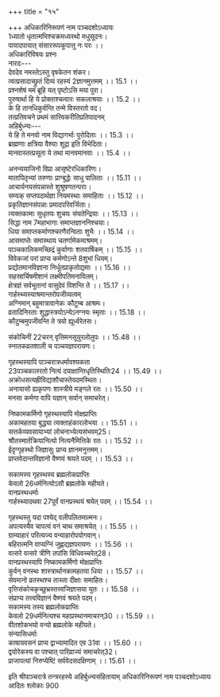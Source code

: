 +++
title = "१५"

+++
अधिकारिनिरूपणं नाम पञ्चदशोऽध्यायः  
1ध्यातो धृतात्मभिश्चक्रमध्यस्थो मधुसूदनः।  
पायादपायात् संसाररूपकूपात्तु नः परः ।।  
अधिकारिविषयः प्रश्नः  
नारदः---  
देवदेव नमस्तेऽस्तु वृषकेतन शंकर।  
त्वत्प्रसादाच्छ्रुतं दिव्यं रहस्यं 2ज्ञानमुत्तमम् ।। 15.1 ।।  
प्रश्नशेषं मम ब्रूहि यत् पृष्टोऽसि मया पुरा।  
पुरुषार्था हि ये प्रोक्ताश्चत्वारः सकलाश्रयाः ।। 15.2 ।।  
के हि तानधिकुर्वन्ति तन्मे विस्तरतो वद।  
तत्प्रतिवचने प्रथमं सात्त्विकरीतिप्रतिपादनम्  
अहिर्बुध्न्यः---  
ये हि ते मनवो नाम विद्यागर्भाः पुरोदिताः ।। 15.3 ।।  
ब्राह्मणाः क्षत्रिया वैश्याः शूद्रा इति विभेदिताः।  
मानवास्तत्प्रसूता ये तथा मानवमानवाः ।। 15.4 ।।  

[^1]:  D Omits two lines from here  

[^2]: ज्ञानमद्भुतम् E F J  
मुखबाहूरुपादेभ्यो ब्राह्मणाद्याः समुत्थिताः।  
ब्राह्मणाः क्षत्रिया वैश्याः शूद्रा इत्यपि ते स्मृताः ।। 15.5 ।।  
द्वितये ते यथायोगमधिकुर्वन्ति तानिमान्।  
मनुसन्ततिजानां पाञ्चरात्राधिकारः  
ये पुरा कथिताः पञ्च सिद्धान्ताः सर्वसंमताः ।। 15.6 ।।  
मनुसन्ततिजास्तत्र सात्त्वतं 3त्वधिकुर्वते।  
तेषां तन्निष्ठया भगवत्प्राप्तिः  
त्रयोदशविधं कर्म 4गुणैः सांयमिकैर्युतम् ।। 15.7 ।।  
कुर्वाणाः पञ्चकालस्थास्ते यान्ति पुरुषोत्तमम्।  
तेषु त्रैवर्णिकानां चातुराश्रम्यम्  
विहितं चातुराश्रम्यं 5त्रयाणां तत्र नारद ।। 15.8 ।।  
ब्रह्मचारी गृहस्थो वा वनस्थो भिक्षुरित्यपि।  
तेषां शुश्रूषया शूद्रस्य भगवत्प्राप्तिः  
शूद्रः शुश्रूषया तेषां भगवत्कर्मसाधनात् ।। 15.9 ।।  
अरागरोषलोभः सञ्छनैर्याति हरेः पदम्।  
अन्यतमाश्रमस्थानामपि तेषां मोक्षसिद्धिः  
6सद्ब्रह्मयाजिनस्ते वै शुद्धाः स्वाध्यायतत्पराः ।। 15.10 ।।  

[^3]: चाधिकुर्वते A B C J  

[^4]: गुणैः समधिकैर्युतम् B C  

[^5]: त्रयाणां तदनन्तरम् C  

[^6]: D omits four lines from here  
  
अनन्ययाजिनो विप्रा आसृष्टेरधिकारिणः।  
मातापितृभ्यां तरुणाः प्राग्बुद्धेः साधु पालिताः ।। 15.11 ।।  
आचार्यनयसंपन्नास्ते शुश्रूषणतन्पराः।  
सम्यक् सप्तपदार्थज्ञा नियमस्थाः समाहिताः ।। 15.12 ।।  
प्रकृतिज्ञानसंपन्नाः प्रमादपरिवर्जिताः।  
त्यक्तकामाः सुधृतयः शुचयः संयतेन्द्रियाः ।। 15.13 ।।  
सिद्धा नाम 7महाभागाः समाप्तज्ञाननिश्चयाः।  
धिया समाप्तकर्माणश्चरणैरन्विताः शुभैः ।। 15.14 ।।  
आसमाप्तेः समास्थाय चतर्णामेकमाश्रमम्।  
पाञ्चकालिकमच्छिद्रं कुर्वाणाः शतवार्षिकम् ।। 15.15 ।।  
विवेकजां परां प्राप्य कर्मणोऽन्ते 8शुभां धियम्।  
प्रद्योतमानविज्ञाना निर्धूतप्राकृतोद्यमाः ।। 15.16 ।।  
सहस्रार्चिषमीशानं लक्ष्मीपतिमनाविलम्।  
क्षेत्रज्ञं सर्वभूतानां वासुदेवं विशन्ति ते ।। 15.17 ।।  
गार्हस्थ्यस्याश्रमान्तरोपजीव्यत्वम्  
अग्निमान् बहुमात्रावानेकः कौटुम्ब आश्रमः।  
व्रतादिनिरताः शुद्धास्त्रयोऽन्येऽनग्नयः स्मृताः ।। 15.18 ।।  
कौटुम्बमुपजीवन्ति ते त्रयो ह्यूर्ध्वरेतसः।  

[^1]:  महाभाग D  

[^2]: धियं शुभाम् B C.  
सात्त्विकरीतिनिगमनम्  
गदिता सात्त्विकी 9रीतिरिति ते लेशतो मुने ।। 15.19 ।।  
अथ त्रय्यादिरीतिकथनारम्भः  
एवं विस्तरतो मेऽद्य रीतिमन्यां निशामय।  
मुखबाहुरुपज्जानां त्रय्याद्यधिकारः  
ये हि ब्रह्ममुखादिभ्यो वर्णाश्चत्वार उद्गताः ।। 15.20 ।।  
ते सम्यगधिकुर्वन्ति त्रय्यादीनां चतुष्टयम्।  
त्रयीनिष्ठानां फलसिद्धिः; सांक्यादिनिष्ठानां क्रमात् पञ्चरात्रारोहणं च  
त्रयीस्था एव सिध्यन्ति सांख्यादिष्वपि च त्रिषु।।  
आरोहन्तीच्छया तेऽपि सात्त्वतं शासनं परम्।  
पाशुपतनिष्ठानां त्रयीधर्माननुष्ठातृत्वम्  
प्राप्ताः पाशुपतं ये हि धर्मं ब्राह्मणपूर्वकाः ।। 15.22 ।।  
न धर्ममनुतिष्ठन्ति त्रयीस्थं ते पुनर्मुने।  
पञ्चरात्रं प्रविश्येव नान्यं धर्मं वितन्वते ।। 15.23 ।।  
सांख्यानां नैष्कर्म्यम्  
निष्कर्माणः स्मृताः सांख्याः प्रसंक्यानैकतत्पराः।  
योगनिष्ठानां वैदिककर्मानुष्ठातृत्वम्  
नित्यनैमित्तिकैर्युक्तो योगी योगाङ्गवाञ्छया ।। 15.24 ।।  

[^9]:  रीतिर्लेशतस्ते महामुने A.  
कुर्यादलब्धलाभाय लब्धवृद्धय एव च।  
ब्रह्मिष्ठो वैदिकं कर्म नित्यं नैमित्तिकं तथा ।। 15.25 ।।  
त्रय्यादिमार्गगा रीतिर्नारदैषा प्रदर्शिता।  
वर्णाश्रमतद्धर्माणां निरूपणम्  
वर्णाश्रमविभागं मे धर्मैः सह निशामय ।। 15.26 ।।  
चत्वारो वर्णाः  
वर्णाश्चत्वार उद्दिष्टा ब्राह्मणादिक्रमेण ये10।  
आद्यानां त्रयाणां वेदाध्ययनं द्विजातित्वं च  
अधीयीरंस्त्रयो वर्णाः पूर्वे भूत्वा द्विजातयः ।। 15.27 ।।  
शूद्रस्य द्विजशुश्रूषा, एकजातित्वं च  
चतुर्थ 11एकजातिस्ताञ्छुश्रूषेतानहंकृतः।  
याजनाध्यापनप्रतिग्रहा ब्राह्मणस्यैव  
ब्राह्मणो नाम यो वर्ण आद्यो ब्रह्ममुखोद्गतः ।। 15.28 ।।  
स त्रीनध्यापयेदेतान् ब्राह्मणादीननुक्रमात्।  
याजयेच्च यथाकामं वृत्त्यर्थमनसूयया ।। 15.29 ।।  
त्रिभ्यश्च प्रतिगृह्णीयादेष वैशेषिको विधिः।  
शस्त्रधारणादिकं क्षत्रियस्य  
शस्त्राणां धारणं नित्यं क्षत्रजातेर्विशेषणम् ।। 15.30 ।।  

[^10]: वै A B C E F J  

[^11]: एकजातिस्त्रीन् E F J  
क्षतत्राणां यथाशास्त्रं प्रजानां परिपालनम्।  
कृष्यादिकं वैश्यस्य  
विशो वैशेषिकी वृत्तिः कृषिगोरक्षवाणिजम् ।। 15.31 ।।  
इज्याध्ययनदानानि त्रयाणां तुल्यानि  
इज्याध्ययनदानं तु द्विजातीनामिदं समम्।  
नित्यं 12धर्मार्थमेवैतत् तत्र हिंसादिवर्जनम् ।। 15.32 ।।  
शुश्रूषा शूद्रस्य धर्मो वृत्त्यर्था च  
शुश्रूषैव तु शूद्रस्य धर्मो वृत्त्यर्थमेव च।  
श्रेष्ठा ब्राह्मणशुश्रूषा कनिष्ठे त्वपरे स्मृते ।। 15.33 ।।  
चतुर्णां सामान्यधर्माः  
अहिंसा सत्यमक्रोधः स्वदारनिरतिर्दया।  
चतुर्ष्वेतेषु धर्मोऽयं सामान्येन विधीयते ।। 15.34 ।।  
ब्राह्मणोत्तमक्षत्रिययोस्चातुराश्रम्यम्  
13ब्रह्मणश्चातुराश्रम्यं क्षत्रस्य तु कथंचन।  
क्षत्रियवैश्ययोराद्यमाश्रमत्रयम्  
14त्रयं चाद्यं क्षत्रविशोर्नियतं धर्मलक्षणम् ।। 15.35 ।।  

[^12]: धर्मार्थ एवैतत् A B C E F  

[^13]: ब्राह्मणे चातुराश्रम्यम् B C E F J  

[^14]: त्रय्याश्रम्यम् D; त्रयं त्वाद्यम् E F  
त्रैवर्णकानां प्रागुपनयनात् कामचारः  
आचार्यजन्मनः 15पूर्वमव्रतास्ते द्विजातयः।  
उपनयने द्वितीयं जन्म  
आचार्याज्जन्म सावित्र्यां द्वितीयं दिव्यमिष्यते ।। 15.36 ।।  
यज्ञदीक्षायां तृतीयम्  
ते16 त्रयो यज्ञदीक्षायां जन्म प्राप्य तृतीयकम्।  
तेषां स्वाध्यायनिष्ठानां देवतुल्यत्वम्  
17ब्राह्मणाः सवनस्थार्याः सवनान्ते यथाक्रमम् ।। 15.37 ।।  
स्वाध्याये वर्तमानास्ते देवाः सर्वेऽपि ते त्रयः।  
आश्रमधर्माः  
इति ते कथिता वर्णा आश्रमानपि मे श्रृणु ।। 15.38 ।।  
उपकुर्वाणब्रह्मचारिधर्माः  
आचार्याज्जन्म संप्राप्य तदन्ते नियतं 18वसन्।  
19तद्धर्मकारी तन्निष्ठस्तद्भक्तस्तत्परायणः ।। 15.39 ।।  
तन्निवेदितसर्वार्थो भिक्षार्थी तत्कुलाद्बहिः।  
कर्मशेषण चाचार्यादिच्छन् स्वाध्यायमत्वरः ।। 15.40 ।।  

[^15]: पूर्वमप्रजास्ते D  

[^16]: त्रयोऽपि यज्ञदीक्षायाम् D  

[^17]: ब्राह्मणः सवनस्थास्ते सवनान्ते यथा यथा D  

[^18]: वसेत् A B C E F J  

[^19]:  तत्कर्मकारी D  
उपासीत बहिः संध्ये 20नित्यस्नाय्यनसूयकः।  
कुर्वन्निन्द्रियसंरोधं21 भूतानामनुकम्पकः ।। 15.41 ।।  
वह्निं समिद्भिरिन्धान उभे संध्ये समाहितः।  
धर्मज्ञसमयस्थं चाप्याचरन्नात्मनो व्रतम् ।। 15.42 ।।  
उपकुर्वाणको नाम स्वाध्याये सिध्यति द्विजः।  
समाप्तब्रह्मचर्यस्येच्छया आश्रमान्तरप्राप्तिः  
वेदस्नायी व्रतस्नायी गुरवे दक्षिणां ददत् ।। 15.43 ।।  
प्राप्यानुज्ञां गुरोरिच्छेच्चतुर्णामेकमाश्रमम्।  
नैष्ठिकब्रह्मचारिधर्माः  
यदीच्छेद् ब्रह्मचर्यं स ब्रह्मचारी स्वमाश्रमम् ।। 15.44 ।।  
आचार्यमेव सेवेत युक्त आ देहपातनात्।  
जिज्ञासुर्ब्रह्मचारी स लभेत ज्ञानमुत्तमम् ।। 15.45 ।।  
अन्यथा पुण्यलोपः स्यादिति वेदानुशासनम्।  
गृहस्थधर्माः  
अथ चेद्रोचयेत् कर्तुं गार्हस्थ्यं धर्ममुत्तमम् ।। 15.46 ।।  
लब्धानुज्ञो गुरोः स्नात्वा संप्राप्य विधिवत् स्त्रियम्।  
तया सह चरेद्धर्मं नित्यं स्वाध्यायतत्परः ।। 15.47 ।।  
श्राद्धकृत् सत्यवादी च नित्यं चैवातिथिप्रियः।  

[^20]:  नित्यं स्यादनसूयकः A B C E F J  

[^21]: संकोचम् A B C E F J  
  
संकोचिनीं 22चरन् वृत्तिमनसूयुरलोलुपः ।। 15.48 ।।  
स्नातकव्रतशाली च पञ्चयज्ञपरायणः।  
  
गृहस्थस्यापि पाञ्चरात्रधर्मावश्यकता  
23पञ्चकालरतो नित्यं दयाक्षान्तिधृतिस्थितिः24 ।। 15.49 ।।  
अक्रोधसत्यह्रीविद्याशौचास्तेयदमस्थितः।  
अनायासो ह्यकृपणः शास्त्रीये मङ्गले रतः ।। 15.50 ।।  
मनसा कर्मणा वापि यज्ञान् सर्वान् समाचरेत्।  
  
निष्कामकर्मिणो गृहस्थस्यापि मोक्षप्राप्तिः  
अकामहतया बुद्ध्या त्यक्ताहंकारलोभया ।। 15.51 ।।  
सत्तर्कव्यवसायाभ्यां लोचनाभ्येत्यसंभवम्25।  
श्रौतस्मार्तक्रियानित्यो नित्यनैमित्तिके रतः ।। 15.52 ।।  
ईदृग्गृहस्थो जिज्ञासुः प्राप्य ज्ञानमनुत्तमम्।  
प्राप्तवेदान्तविज्ञानो वैष्णवं श्रयते पदम् ।। 15.53 ।।  
  
सकामस्य गृहस्थस्य ब्रह्मलोकप्राप्तिः  
केवलो 26धर्मनित्योऽसौ ब्रह्मलोके महीयते।  
वानप्रस्थधर्माः  
गार्हस्थ्यादथवा 27पूर्वं वानप्रस्थयं श्रयेत् पदम् ।। 15.54 ।।  

[^22]: त्वरन् A B C E F  

[^23]: जपयज्ञरतो D  

[^24]: स्थितः B  

[^25]: इत्थमेव सर्वेषु कोशेषु पाठः  

[^26]: ब्रह्मनित्यः A B C E F J  

[^27]: पूर्वाद्वानप्रस्थम् B C E F; पूर्णाद्वानप्रश्थम् A  
  
गृहस्थस्तु यदा पश्येद् वलीपलितमात्मनः।  
अपत्यस्यैव चापत्यं वनं चाथ समाश्रयेत् ।। 15.55 ।।  
ग्राम्याहारं परित्यज्य वन्याहारोपयोगवान्।  
बहिरात्मनि वाप्यग्निं जुह्वद्यज्ञपरायणः ।। 15.56 ।।  
वत्सरे वत्सरे त्रीणि तपांसि विधिवच्चरेत्28।  
वानप्रस्थस्यापि निष्कामकर्मिणो मोक्षप्राप्तिः  
कुर्वन् वनस्थः शास्त्रार्थानकामहतया धिया ।। 15.57 ।।  
सेवमानो व्रतस्थश्च तास्ता दीक्षाः समाहितः।  
वृत्तिसंकोचकृच्छुभ्रस्तत्त्वजिज्ञासया युतः ।। 15.58 ।।  
संप्राप्य तत्त्वविज्ञानं वैष्णवं श्रयते पदम्।  
सकामस्य तस्य ब्रह्मलोकप्राप्तिः  
केवलो 29धर्मनित्यश्च महाप्रस्थानमाचरन्30 ।। 15.59 ।।  
वीतशोकभयो वन्यो ब्रह्मलोके महीयते।  
संन्यासिधर्माः  
काषायवसनं प्राप्य द्वाभ्यामादित एव 31वा ।। 15.60 ।।  
द्वयोरेकस्य वा पश्चात् पारिव्राज्यं समाचरेत्32।  
प्राजापत्यां निरुप्येष्टिं सर्ववेदसदक्षिणाम् ।। 15.61 ।।  

[^28]:  चरन् D.  

[^29]:  नित्यधर्मश्च A.  

[^30]: चरेत् A B C  

[^31]:  च B C  

[^32]: चरन् D  
लब्धानुज्ञो गुरोर्वाय 33कर्मश्रान्तो महाव्रती।  
समारोप्याग्निमानग्नींश्चतुर्थाश्रममावसेत्34 ।। 15.62 ।।  
विमुक्तः सर्वदोषेभ्यो विरक्तो विषयेषु च।  
उच्चावचां विचिन्वंश्च गतिमस्यान्तरात्मनः ।। 15.63 ।।  
अन्वीक्षमाणः सूक्ष्मं च परमात्मानमात्मना।  
प्रसंख्यानपरो नित्यं वेदान्तज्ञानतत्परः ।। 15.64 ।।  
समाधिस्थश्च सततमुग्रव्रतपरोऽपि वा।  
वास्यैकं तक्षतो बाहुं चन्दनेनैकमुक्षतः ।। 15.65 ।।  
विद्वेषमनुरागं वा द्वयोरप्यविचिन्तयन्।  
वायुभूतः खवत् स्वस्थ उर्वीस्थिरमना मुनिः ।। 15.66 ।।  
वारिवच्चार्द्रचेतास्तु शुचिर्ज्वलनवत् सदा।  
गाङ्गो ह्रद इवाक्षोभ्यः शून्यागारसमाकृतिः ।। 15.67 ।।  
धियालोचितसर्वार्थो धिया त्यक्तपरिग्रहः।  
धिया स्वीकृतसच्छास्त्रो धिया तृप्तः सुशुद्धया ।। 15.68 ।।  
दत्तसर्वाभयो योगी 35सर्वैर्दत्ताभयस्तथा।  
स्वाध्यायाद्योगमासीनो योगात् स्वाध्यायमामनेत्36।। 15.69 ।।  
अब्रुवन् केनचित् किंचित् प्राप्ते कालेऽप्यविब्रुवन्।  
समः सर्वेषु भूतेषु मातृवत् पितृवत् सदा ।। 15.70 ।।  
आत्मज्योतिरात्मरतिः प्रसीदन्नात्मनि स्वयम्।  

[^33]:  कर्मशान्तः A B C; कर्माश्रान्तः E  

[^34]:  आवसन् A B C E F J  

[^35]: सर्वैर्मुक्ताभयः D  

[^36]:  आत्मनः D  
प्रज्ञाप्रासादमारूढो विमुक्तः सर्वतो जनैः ।। 15.71 ।।  
भूमिष्ठानिव शैलस्थः पश्यन् सर्वानवस्थितान्।  
37कैश्चिन्मूक इति प्रोक्तः कैश्चिद्धीर इतीप्सितः ।। 15.72 ।।  
कैश्चित् कः स्विदिति प्रोक्तः 28कैश्चिद् घोर इतीरितः।  
उपेक्षाकरुणामैत्रीमुदितालिङ्गितः सदा ।। 15.73 ।।  
विवेकबोधसंतोषैर्नित्यं परिजनैर्वृतः।  
भैक्षाशी तुष्टिसंपूर्णो 39धर्मैरीदृग्गुणैर्युतः ।। 15.74 ।।  
संन्यासिनः परमपुरुषोपासनान्मोक्षप्राप्तिः  
प्रदीप इव शान्तार्चिः परिव्राड् 40ध्यानमास्थितः।  
देहसंस्कारनाशेन41 वैष्णवं श्रयते पदम् ।। 15.75 ।।  
अध्यायार्थनिगमनम्  
इति वर्णाश्रमा ये42 ते तुल्यवैशेषिकैर्युताः।  
43धर्मास्ते लेशतः प्रोक्ताः किं भूयः श्रोतुमिच्छसि ।।  
  
इति श्रीपाञ्चरात्रे तन्त्ररहस्ये अहिर्बुध्न्यसंहितायाम् अधिकारिनिरूपणं नाम पञ्चदशोऽध्यायः  
आदितः श्लोकाः 900  

[^37]: कैश्चिन्मूढः D  

[^38]: कैश्चिच्चोरः A B C E F J  

[^39]: यमैः A B C E F J  

[^40]: ध्यानसंमतः D  

[^41]: नाशे सः B E F J  

[^42]: एते तुल्याः सर्वाश्रमैर्युताः A B C E F J  

[^43]:  धर्मस्ते लेशतः प्रोक्तः A B C